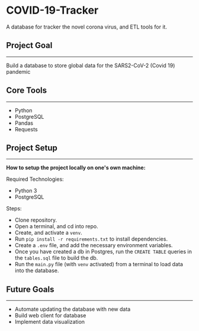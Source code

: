 # COVID-19-Tracker

A database for tracker the novel corona virus, and ETL tools for it.

## Project Goal
***

Build a database to store global data for the SARS2-CoV-2 (Covid 19) pandemic

## Core Tools
***

- Python
- PostgreSQL
- Pandas
- Requests

## Project Setup
*** 

**How to setup the project locally on one's own machine:**

Required Technologies:

- Python 3
- PostgreSQL

Steps:

- Clone repository.
- Open a terminal, and cd into repo.
- Create, and activate a `venv`.
- Run `pip install -r requirements.txt` to install dependencies.
- Create a `.env` file, and add the necessary environment variables.
- Once you have created a db in Postgres, run the `CREATE TABLE` queries in the `tables.sql` file to build the db.
- Run the `main.py` file (with `venv` activated) from a terminal to load data into the database.

## Future Goals
***

- Automate updating the database with new data
- Build web client for database
- Implement data visualization